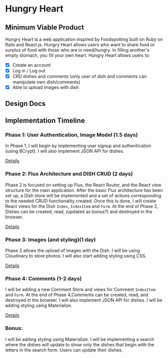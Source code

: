 # Hungry Heart

[heroku]: www.hungryheart.xyz

## Minimum Viable Product

Hungry Heart is a web application inspired by Foodspotting built on Ruby on Rails and React.js. Hungry Heart allows users who want to share food or surplus of food with those who are in need/hungry. In filling another's empty stomach, you fill your own heart.
Hungry Heart allows users to:

- [X] Create an account
- [X] Log in / Log out
- [X] CRD dishes and comments (only user of dish and comments can manipulate own dish/comments)
- [X] Able to upload images with dish

## Design Docs

[view]: ./mydocs/views.md
[schema]: ./mydocs/schema.md

## Implementation Timeline

### Phase 1: User Authentication, Image Model (1.5 days)

In Phase 1, I will begin by implementing user signup and authentication (using
BCrypt). I will also implement JSON API for dishes.

[Details][phase-one]

### Phase 2: Flux Architecture and DISH CRUD (2 days)

Phase 2 is focused on setting up Flux, the React Router, and the React view
structure for the main application. After the basic Flux architecture has been
set up, a Dish store will be implemented and a set of actions corresponding to
the needed CRUD functionality created.  Once this is done, I will create React
views for the Dish `Index`, `IndexItem` and `Form`.  At the end of Phase 2,
Dishes can be created, read, (updated as bonus?) and destroyed in the browser.

[Details][phase-two]

### Phase 3: Images (and styling)(1 day)

Phase 3 allows the upload of images with the Dish. I will be using Cloudinary to store photos. I will also start adding styling using CSS.

[Details][phase-three]

### Phase 4: Comments (1-2 days)

I will be adding a new Comment Store and views for Comment `IndexItem` and `Form`. At the end of Phase 4,Comments can be created, read, and destroyed in the browser. I will also implement JSON API for dishes.
I will be adding styling using Materialize.


[Details][phase-four]


### Bonus:
I will be adding styling using Materialize.
I will be implementing a search where the dishes will update to show only the dishes that begin with the letters in the search form.
Users can update their dishes.


[phase-one]: ./mydocs/phases/phase1.md
[phase-two]: ./mydocs/phases/phase2.md
[phase-three]: ./mydocs/phases/phase3.md
[phase-four]: ./mydocs/phases/phase4.md
